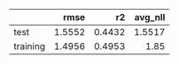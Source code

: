 |          |   rmse |     r2 |   avg_nll |
|:---------|-------:|-------:|----------:|
| test     | 1.5552 | 0.4432 |    1.5517 |
| training | 1.4956 | 0.4953 |    1.85   |